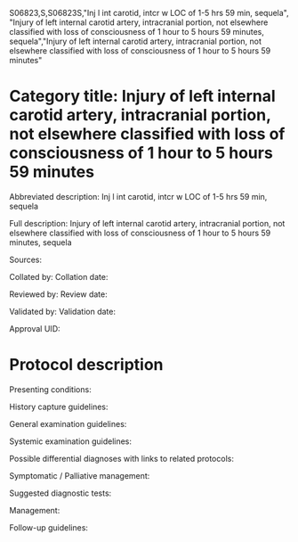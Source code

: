 S06823,S,S06823S,"Inj l int carotid, intcr w LOC of 1-5 hrs 59 min, sequela", "Injury of left internal carotid artery, intracranial portion, not elsewhere classified with loss of consciousness of 1 hour to 5 hours 59 minutes, sequela","Injury of left internal carotid artery, intracranial portion, not elsewhere classified with loss of consciousness of 1 hour to 5 hours 59 minutes"
# Category title: Injury of left internal carotid artery, intracranial portion, not elsewhere classified with loss of consciousness of 1 hour to 5 hours 59 minutes

Abbreviated description: Inj l int carotid, intcr w LOC of 1-5 hrs 59 min, sequela

Full description: Injury of left internal carotid artery, intracranial portion, not elsewhere classified with loss of consciousness of 1 hour to 5 hours 59 minutes, sequela

Sources:

Collated by:
Collation date:

Reviewed by:
Review date:

Validated by:
Validation date:

Approval UID:

# Protocol description

Presenting conditions:

History capture guidelines:

General examination guidelines:

Systemic examination guidelines:

Possible differential diagnoses with links to related protocols:

Symptomatic / Palliative management:

Suggested diagnostic tests:

Management:

Follow-up guidelines:
